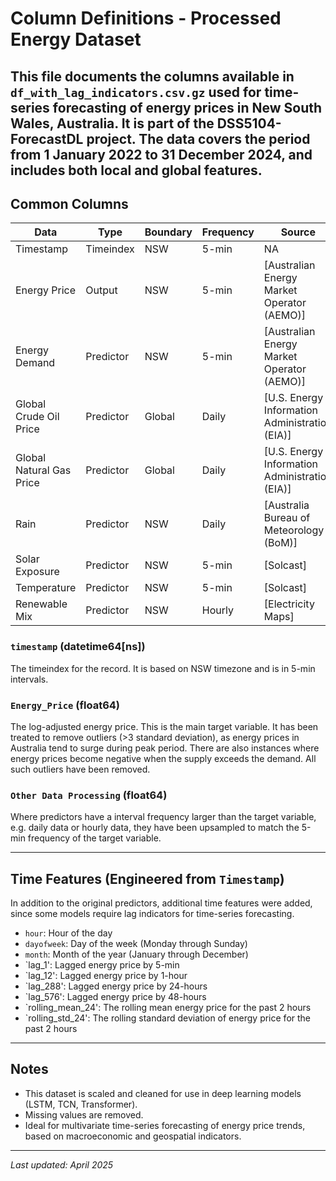 # Column Definitions - Processed Energy Dataset

This file documents the columns available in `df_with_lag_indicators.csv.gz` used for time-series forecasting of energy prices in New South Wales, Australia. It is part of the DSS5104-ForecastDL project.
The data covers the period from 1 January 2022 to 31 December 2024, and includes both local and global features.
---

## Common Columns

| **Data**                     | **Type**    | **Boundary** | **Frequency** | **Source** |
|-----------------------------|-------------|--------------|----------------|------------|
| Timestamp                   | Timeindex   | NSW          | 5-min          | NA
| Energy Price                | Output      | NSW          | 5-min          | [Australian Energy Market Operator (AEMO)] |
| Energy Demand               | Predictor   | NSW          | 5-min          | [Australian Energy Market Operator (AEMO)]|
| Global Crude Oil Price      | Predictor   | Global       | Daily          | [U.S. Energy Information Administration (EIA)] |
| Global Natural Gas Price    | Predictor   | Global       | Daily          | [U.S. Energy Information Administration (EIA)] |
| Rain                        | Predictor   | NSW          | Daily          | [Australia Bureau of Meteorology (BoM)] |
| Solar Exposure              | Predictor   | NSW          | 5-min          | [Solcast]|
| Temperature                 | Predictor   | NSW          | 5-min          | [Solcast]|
| Renewable Mix               | Predictor   | NSW          | Hourly         | [Electricity Maps]|


### `timestamp` (datetime64[ns])
The timeindex for the record. It is based on NSW timezone and is in 5-min intervals.

### `Energy_Price` (float64)
The log-adjusted energy price. This is the main target variable. It has been treated to remove outliers (>3 standard deviation), as energy prices in Australia tend to surge during peak period. There are also instances where energy prices become negative when the supply exceeds the demand. All such outliers have been removed.

### `Other Data Processing` (float64)
Where predictors have a interval frequency larger than the target variable, e.g. daily data or hourly data, they have been upsampled to match the 5-min frequency of the target variable.

---

## Time Features (Engineered from `Timestamp`)
In addition to the original predictors, additional time features were added, since some models require lag indicators for time-series forecasting.

- `hour`: Hour of the day
- `dayofweek`: Day of the week (Monday through Sunday)
- `month`: Month of the year (January through December)
- `lag_1': Lagged energy price by 5-min
- `lag_12': Lagged energy price by 1-hour
- `lag_288': Lagged energy price by 24-hours
- `lag_576': Lagged energy price by 48-hours 
- `rolling_mean_24': The rolling mean energy price for the past 2 hours
- `rolling_std_24': The rolling standard deviation of energy price for the past 2 hours

---

## Notes

- This dataset is scaled and cleaned for use in deep learning models (LSTM, TCN, Transformer).
- Missing values are removed.
- Ideal for multivariate time-series forecasting of energy price trends, based on macroeconomic and geospatial indicators.

---

_Last updated: April 2025_
